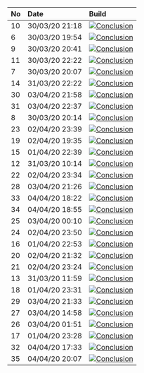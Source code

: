 | No  | Date           | Build                                                                                                                                                                    |
| :-- | :------------- | :----------------------------------------------------------------------------------------------------------------------------------------------------------------------- |
| 10  | 30/03/20 21:18 | [![Conclusion](https://img.shields.io/badge/build-pass-brightgreen)](https://github.com/e2e-boilerplate/cypress-typescript-browserify-chai-assert/actions/runs/66995822) |
| 6   | 30/03/20 19:54 | [![Conclusion](https://img.shields.io/badge/build-pass-brightgreen)](https://github.com/e2e-boilerplate/cypress-typescript-browserify-chai-assert/actions/runs/66939326) |
| 9   | 30/03/20 20:41 | [![Conclusion](https://img.shields.io/badge/build-pass-brightgreen)](https://github.com/e2e-boilerplate/cypress-typescript-browserify-chai-assert/actions/runs/66975612) |
| 11  | 30/03/20 22:22 | [![Conclusion](https://img.shields.io/badge/build-pass-brightgreen)](https://github.com/e2e-boilerplate/cypress-typescript-browserify-chai-assert/actions/runs/67029139) |
| 7   | 30/03/20 20:07 | [![Conclusion](https://img.shields.io/badge/build-fail-red)](https://github.com/e2e-boilerplate/cypress-typescript-browserify-chai-assert/actions/runs/66950045)         |
| 14  | 31/03/20 22:22 | [![Conclusion](https://img.shields.io/badge/build-pass-brightgreen)](https://github.com/e2e-boilerplate/cypress-typescript-browserify-chai-assert/actions/runs/67890615) |
| 30  | 03/04/20 21:58 | [![Conclusion](https://img.shields.io/badge/build-pass-brightgreen)](https://github.com/e2e-boilerplate/cypress-typescript-browserify-chai-assert/actions/runs/70310313) |
| 31  | 03/04/20 22:37 | [![Conclusion](https://img.shields.io/badge/build-fail-red)](https://github.com/e2e-boilerplate/cypress-typescript-browserify-chai-assert/actions/runs/70327595)         |
| 8   | 30/03/20 20:14 | [![Conclusion](https://img.shields.io/badge/build-fail-red)](https://github.com/e2e-boilerplate/cypress-typescript-browserify-chai-assert/actions/runs/66963673)         |
| 23  | 02/04/20 23:39 | [![Conclusion](https://img.shields.io/badge/build-pass-brightgreen)](https://github.com/e2e-boilerplate/cypress-typescript-browserify-chai-assert/actions/runs/69561427) |
| 19  | 02/04/20 19:35 | [![Conclusion](https://img.shields.io/badge/build-pass-brightgreen)](https://github.com/e2e-boilerplate/cypress-typescript-browserify-chai-assert/actions/runs/69444175) |
| 15  | 01/04/20 22:39 | [![Conclusion](https://img.shields.io/badge/build-pass-brightgreen)](https://github.com/e2e-boilerplate/cypress-typescript-browserify-chai-assert/actions/runs/68722418) |
| 12  | 31/03/20 10:14 | [![Conclusion](https://img.shields.io/badge/build-pass-brightgreen)](https://github.com/e2e-boilerplate/cypress-typescript-browserify-chai-assert/actions/runs/67447466) |
| 22  | 02/04/20 23:34 | [![Conclusion](https://img.shields.io/badge/build-pass-brightgreen)](https://github.com/e2e-boilerplate/cypress-typescript-browserify-chai-assert/actions/runs/69559983) |
| 28  | 03/04/20 21:26 | [![Conclusion](https://img.shields.io/badge/build-pass-brightgreen)](https://github.com/e2e-boilerplate/cypress-typescript-browserify-chai-assert/actions/runs/70302325) |
| 33  | 04/04/20 18:22 | [![Conclusion](https://img.shields.io/badge/build-pass-brightgreen)](https://github.com/e2e-boilerplate/cypress-typescript-browserify-chai-assert/actions/runs/70781399) |
| 34  | 04/04/20 18:55 | [![Conclusion](https://img.shields.io/badge/build-pass-brightgreen)](https://github.com/e2e-boilerplate/cypress-typescript-browserify-chai-assert/actions/runs/70789771) |
| 25  | 03/04/20 00:10 | [![Conclusion](https://img.shields.io/badge/build-pass-brightgreen)](https://github.com/e2e-boilerplate/cypress-typescript-browserify-chai-assert/actions/runs/69574965) |
| 24  | 02/04/20 23:50 | [![Conclusion](https://img.shields.io/badge/build-pass-brightgreen)](https://github.com/e2e-boilerplate/cypress-typescript-browserify-chai-assert/actions/runs/69563312) |
| 16  | 01/04/20 22:53 | [![Conclusion](https://img.shields.io/badge/build-pass-brightgreen)](https://github.com/e2e-boilerplate/cypress-typescript-browserify-chai-assert/actions/runs/68726933) |
| 20  | 02/04/20 21:32 | [![Conclusion](https://img.shields.io/badge/build-pass-brightgreen)](https://github.com/e2e-boilerplate/cypress-typescript-browserify-chai-assert/actions/runs/69506393) |
| 21  | 02/04/20 23:24 | [![Conclusion](https://img.shields.io/badge/build-pass-brightgreen)](https://github.com/e2e-boilerplate/cypress-typescript-browserify-chai-assert/actions/runs/69556589) |
| 13  | 31/03/20 11:59 | [![Conclusion](https://img.shields.io/badge/build-pass-brightgreen)](https://github.com/e2e-boilerplate/cypress-typescript-browserify-chai-assert/actions/runs/67520604) |
| 18  | 01/04/20 23:31 | [![Conclusion](https://img.shields.io/badge/build-pass-brightgreen)](https://github.com/e2e-boilerplate/cypress-typescript-browserify-chai-assert/actions/runs/68745558) |
| 29  | 03/04/20 21:33 | [![Conclusion](https://img.shields.io/badge/build-pass-brightgreen)](https://github.com/e2e-boilerplate/cypress-typescript-browserify-chai-assert/actions/runs/70303878) |
| 27  | 03/04/20 14:58 | [![Conclusion](https://img.shields.io/badge/build-fail-red)](https://github.com/e2e-boilerplate/cypress-typescript-browserify-chai-assert/actions/runs/70100740)         |
| 26  | 03/04/20 01:51 | [![Conclusion](https://img.shields.io/badge/build-pass-brightgreen)](https://github.com/e2e-boilerplate/cypress-typescript-browserify-chai-assert/actions/runs/69617280) |
| 17  | 01/04/20 23:28 | [![Conclusion](https://img.shields.io/badge/build-pass-brightgreen)](https://github.com/e2e-boilerplate/cypress-typescript-browserify-chai-assert/actions/runs/68744693) |
| 32  | 04/04/20 17:33 | [![Conclusion](https://img.shields.io/badge/build-pass-brightgreen)](https://github.com/e2e-boilerplate/cypress-typescript-browserify-chai-assert/actions/runs/70761217) |
| 35  | 04/04/20 20:07 | [![Conclusion](https://img.shields.io/badge/build-pass-brightgreen)](https://github.com/e2e-boilerplate/cypress-typescript-browserify-chai-assert/actions/runs/70823437) |

